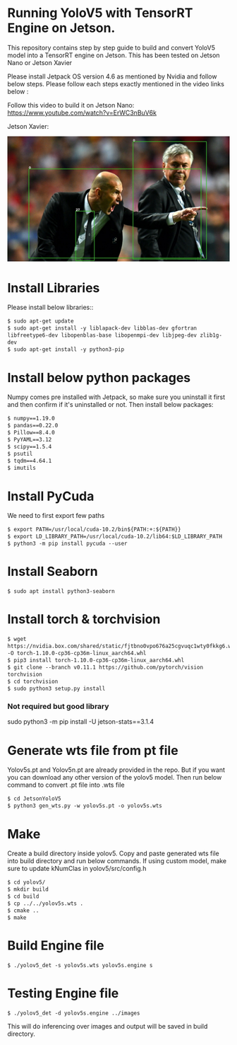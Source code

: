 Running YoloV5 with TensorRT Engine on Jetson.
==========

This repository contains step by step guide to build and convert YoloV5 model into a TensorRT engine on Jetson. This has been tested on Jetson Nano or Jetson Xavier 

Please install Jetpack OS version 4.6 as mentioned by Nvidia and follow below steps. Please follow each steps exactly mentioned in the video links below :

Follow this video to build it on Jetson Nano: https://www.youtube.com/watch?v=ErWC3nBuV6k

Jetson Xavier:

<img src="out.jpg" width="800"/>

Install Libraries
=============
Please install below libraries::

    $ sudo apt-get update
	$ sudo apt-get install -y liblapack-dev libblas-dev gfortran libfreetype6-dev libopenblas-base libopenmpi-dev libjpeg-dev zlib1g-dev
	$ sudo apt-get install -y python3-pip
	

Install below python packages
=============
Numpy comes pre installed with Jetpack, so make sure you uninstall it first and then confirm if it's uninstalled or not. Then install below packages:

    $ numpy==1.19.0
	$ pandas==0.22.0
	$ Pillow==8.4.0
	$ PyYAML==3.12
	$ scipy==1.5.4
	$ psutil
	$ tqdm==4.64.1
	$ imutils

Install PyCuda
=============
We need to first export few paths

	$ export PATH=/usr/local/cuda-10.2/bin${PATH:+:${PATH}}
	$ export LD_LIBRARY_PATH=/usr/local/cuda-10.2/lib64:$LD_LIBRARY_PATH
	$ python3 -m pip install pycuda --user
	

Install Seaborn
=============

    $ sudo apt install python3-seaborn
	
Install torch & torchvision
=============

	$ wget https://nvidia.box.com/shared/static/fjtbno0vpo676a25cgvuqc1wty0fkkg6.whl -O torch-1.10.0-cp36-cp36m-linux_aarch64.whl
	$ pip3 install torch-1.10.0-cp36-cp36m-linux_aarch64.whl
	$ git clone --branch v0.11.1 https://github.com/pytorch/vision torchvision
	$ cd torchvision
	$ sudo python3 setup.py install 
	
### Not required but good library
sudo python3 -m pip install -U jetson-stats==3.1.4

Generate wts file from pt file
=============
Yolov5s.pt and Yolov5n.pt are already provided in the repo. But if you want you can download any other version of the yolov5 model. Then run below command to convert .pt file into .wts file 

	$ cd JetsonYoloV5
	$ python3 gen_wts.py -w yolov5s.pt -o yolov5s.wts
	
Make
=============
Create a build directory inside yolov5. Copy and paste generated wts file into build directory and run below commands. If using custom model, make sure to update kNumClas in yolov5/src/config.h

	$ cd yolov5/
	$ mkdir build
	$ cd build
	$ cp ../../yolov5s.wts .
	$ cmake ..
	$ make 
	
Build Engine file 
=============

    $ ./yolov5_det -s yolov5s.wts yolov5s.engine s
	

Testing Engine file 
=============

	$ ./yolov5_det -d yolov5s.engine ../images
	
This will do inferencing over images and output will be saved in build directory.
